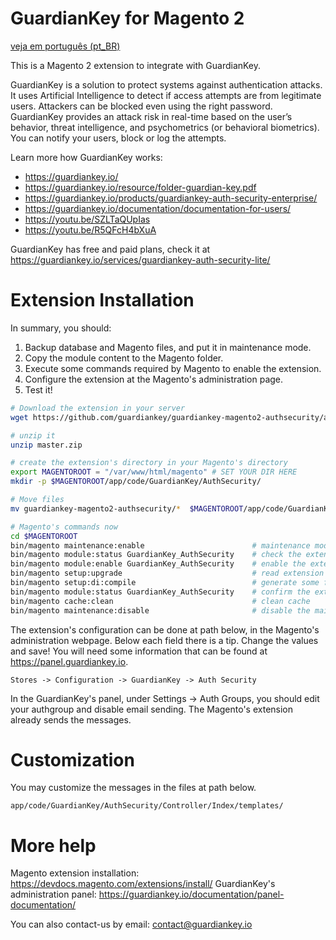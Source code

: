 # GuardianKey for Magento 2

[veja em português (pt_BR)](README_pt_BR.md)

This is a Magento 2 extension to integrate with GuardianKey.

GuardianKey is a solution to protect systems against authentication attacks. It uses Artificial Intelligence to detect if access attempts are from legitimate users. Attackers can be blocked even using the right password. GuardianKey provides an attack risk in real-time based on the user’s behavior, threat intelligence, and psychometrics (or behavioral biometrics). You can notify your users, block or log the attempts.

Learn more how GuardianKey works:
- https://guardiankey.io/
- https://guardiankey.io/resource/folder-guardian-key.pdf
- https://guardiankey.io/products/guardiankey-auth-security-enterprise/
- https://guardiankey.io/documentation/documentation-for-users/
- https://youtu.be/SZLTaQUpIas
- https://youtu.be/R5QFcH4bXuA

GuardianKey has free and paid plans, check it at https://guardiankey.io/services/guardiankey-auth-security-lite/

# Extension Installation

In summary, you should:

1. Backup database and Magento files, and put it in maintenance mode.
2. Copy the module content to the Magento folder.
3. Execute some commands required by Magento to enable the extension.
4. Configure the extension at the Magento's administration page.
5. Test it!


```bash
# Download the extension in your server
wget https://github.com/guardiankey/guardiankey-magento2-authsecurity/archive/master.zip

# unzip it
unzip master.zip

# create the extension's directory in your Magento's directory
export MAGENTOROOT = "/var/www/html/magento" # SET YOUR DIR HERE
mkdir -p $MAGENTOROOT/app/code/GuardianKey/AuthSecurity/

# Move files 
mv guardiankey-magento2-authsecurity/*  $MAGENTOROOT/app/code/GuardianKey/AuthSecurity/

# Magento's commands now
cd $MAGENTOROOT
bin/magento maintenance:enable                        # maintenance mode
bin/magento module:status GuardianKey_AuthSecurity    # check the extension's status
bin/magento module:enable GuardianKey_AuthSecurity    # enable the extension
bin/magento setup:upgrade                             # read extension's information
bin/magento setup:di:compile                          # generate some files
bin/magento module:status GuardianKey_AuthSecurity    # confirm the extension's status
bin/magento cache:clean                               # clean cache
bin/magento maintenance:disable                       # disable the maintenance mode
```

The extension's configuration can be done at path below, in the Magento's administration webpage. Below each field there is a tip. Change the values and save!  You will need some information that can be found at https://panel.guardiankey.io. 

```
Stores -> Configuration -> GuardianKey -> Auth Security
```

In the GuardianKey's panel, under Settings -> Auth Groups, you should edit your authgroup and disable email sending. The Magento's extension already sends the messages.

# Customization

You may customize the messages in the files at path below.

```
app/code/GuardianKey/AuthSecurity/Controller/Index/templates/
```

# More help

Magento extension installation: https://devdocs.magento.com/extensions/install/
GuardianKey's administration panel: https://guardiankey.io/documentation/panel-documentation/

You can also contact-us by email: contact@guardiankey.io
